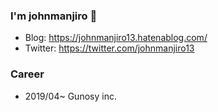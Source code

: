 ### I'm johnmanjiro 👋
* Blog: https://johnmanjiro13.hatenablog.com/
* Twitter: https://twitter.com/johnmanjiro13

### Career
* 2019/04~ Gunosy inc.
